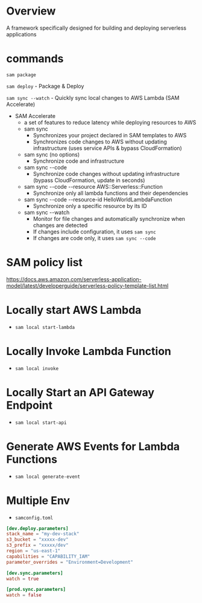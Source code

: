 # Overview

A framework specifically designed for building and deploying serverless applications

# commands

`sam package`

`sam deploy` - Package & Deploy

`sam sync --watch` - Quickly sync local changes to AWS Lambda (SAM Accelerate)

- SAM Accelerate
  - a set of features to reduce latency while deploying resources to AWS
  - sam sync
    - Synchronizes your project declared in SAM templates to AWS
    - Synchronizes code changes to AWS without updating infrastructure (uses service APIs & bypass CloudFormation)
  - sam sync (no options)
    - Synchronize code and infrastructure
  - sam sync --code
    - Synchronize code changes without updating infrastructure (bypass CloudFormation, update in seconds)
  - sam sync --code --resource AWS::Serverless::Function
    - Synchronize only all lambda functions and their dependencies
  - sam sync --code --resource-id HelloWorldLambdaFunction
    - Synchronize only a specific resource by its ID
  - sam sync --watch
    - Monitor for file changes and automatically synchronize when changes are detected
    - If changes include configuration, it uses `sam sync`
    - If changes are code only, it uses `sam sync --code`

# SAM policy list

https://docs.aws.amazon.com/serverless-application-model/latest/developerguide/serverless-policy-template-list.html

# Locally start AWS Lambda

- `sam local start-lambda`

# Locally Invoke Lambda Function

- `sam local invoke`

# Locally Start an API Gateway Endpoint

- `sam local start-api`

# Generate AWS Events for Lambda Functions

- `sam local generate-event`

# Multiple Env

- `samconfig.toml`

```toml
[dev.deploy.parameters]
stack_name = "my-dev-stack"
s3_bucket = "xxxxx-dev"
s3_prefix = "xxxxx/dev"
region = "us-east-1"
capabilities = "CAPABILITY_IAM"
parameter_overrides = "Environment=Development"

[dev.sync.parameters]
watch = true

[prod.sync.parameters]
watch = false
```
